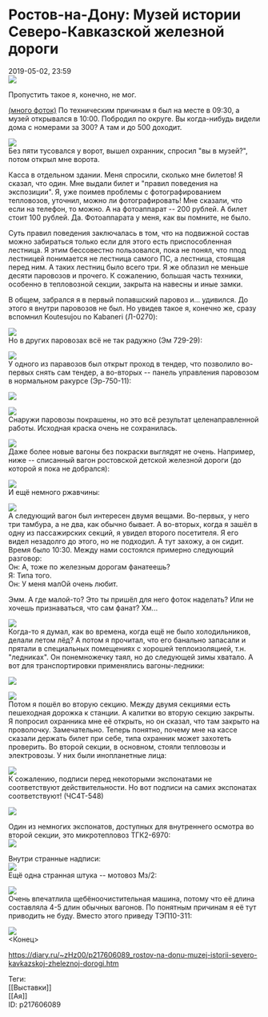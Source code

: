 Ростов-на-Дону: Музей истории Северо-Кавказской железной дороги
================================================================

   
 2019-05-02, 23:59   
    [![](https://i.imgur.com/ctLKH6Hl.jpg)](https://i.imgur.com/ctLKH6H.jpg)     
   
 Пропустить такое я, конечно, не мог.   
   
  [(много фоток)](https://zHz00.diary.ru/p217606089.htm?index=1#linkmore217606089m1)    По техническим причинам я был на месте в 09:30, а музей открывался в 10:00. Побродил по округе. Вы когда-нибудь видели дома с номерами за 300? А там и до 500 доходит.   
   
   [![](https://i.imgur.com/vwnfIt4l.jpg)](https://i.imgur.com/vwnfIt4.jpg)     
 Без пяти тусовался у ворот, вышел охранник, спросил "вы в музей?", потом открыл мне ворота.   
   
 Касса в отдельном здании. Меня спросили, сколько мне билетов! Я сказал, что один. Мне выдали билет и "правил поведения на экспозиции". Я, уже поимев проблемы с фотографированием тепловозов, уточнил, можно ли фотографировать! Мне сказали, что если на телефон, то можно. А на фотоаппарат -- 200 рублей. А билет стоит 100 рублей. Да. Фотоаппарата у меня, как вы помните, не было.   
   
 Суть правил поведения заключалась в том, что на подвижной состав можно забираться только если для этого есть приспособленная лестница. Я этим бессовестно пользовался, пока не понял, что ппод лестницей понимается не лестница самого ПС, а лестница, стоящая перед ним. А таких лестниц было всего три. Я же облазил не меньше десяти паровозов и прочего. К сожалению, большая часть техники, особенно в тепловозной секции, закрыта на навесны и иные замки.   
   
 В общем, забрался я в первый попавшский паровоз и... удивился. До этого я внутри паровозов не был. Но увидев такое я, конечно же, сразу вспомнил Koutesujou no Kabaneri (Л-0270):   
   
   [![](https://i.imgur.com/NvzVTdBl.jpg)](https://i.imgur.com/NvzVTdB.jpg)     
 Но в других паровозах всё не так радужно (Эм 729-29):   
   
   [![](https://i.imgur.com/v3NJ9H2l.jpg)](https://i.imgur.com/v3NJ9H2.jpg)     
 У одного из паравозов был открыт проход в тендер, что позволило во-первых снять сам тендер, а во-вторых -- панель управления паровозом в нормальном ракурсе (Эр-750-11):   
   
   [![](https://i.imgur.com/1V0MnJDl.jpg)](https://i.imgur.com/1V0MnJD.jpg)     
   
   [![](https://i.imgur.com/fGINYJol.jpg)](https://i.imgur.com/fGINYJo.jpg)     
 Снаружи паровозы покрашены, но это всё результат целенаправленной работы. Исходная краска очень не сохранилась.   
   
   [![](https://i.imgur.com/G1gNCqsl.jpg)](https://i.imgur.com/G1gNCqs.jpg)     
 Даже более новые вагоны без покраски выглядят не очень. Например, ниже -- списанный вагон ростовской детской железной дороги (до которой я пока не добрался):   
   
   [![](https://i.imgur.com/vW3G9t6l.jpg)](https://i.imgur.com/vW3G9t6.jpg)     
 И ещё немного ржавчины:   
   
   [![](https://i.imgur.com/FHtDS7Bl.jpg)](https://i.imgur.com/FHtDS7B.jpg)     
 А следующий вагон был интересен двумя вещами. Во-первых, у него три тамбура, а не два, как обычно бывает. А во-вторых, когда я зашёл в одну из пассажирских секций, я увидел второго посетителя. Я его видел незадолго до этого, но не подходил. А тут захожу, а он сидит. Время было 10:30. Между нами состоялся примерно следующий разговор:   
 Он: А, тоже по железным дорогам фанатеешь?   
 Я: Типа того.   
 Он: У меня малОй очень любит.   
   
 Эмм. А где малой-то? Это ты пришёл для него фоток наделать? Или не хочешь признаваться, что сам фанат? Хм...   
   
   [![](https://i.imgur.com/i7o3uC5l.jpg)](https://i.imgur.com/i7o3uC5.jpg)     
 Когда-то я думал, как во времена, когда ещё не было холодильников, делали летом лёд? А потом я прочитал, что его банально запасали и прятали в специальных помещениях с хорошей теплоизоляцией, т.н. "ледниках". Он понемножечку таял, но до следующей зимы хватало. А вот для транспортировки применялись вагоны-ледники:   
   
   [![](https://i.imgur.com/JjeFK0ul.jpg)](https://i.imgur.com/JjeFK0u.jpg)     
   
   [![](https://i.imgur.com/CSbOXQYl.jpg)](https://i.imgur.com/CSbOXQY.jpg)     
 Потом я пошёл во вторую секцию. Между двумя секциями есть пешеходная дорожка к станции. А калитки во вторую секцию закрыты. Я попросил охранника мне её открыть, но он сказал, что там закрыто на проволочку. Замечательно. Теперь понятно, почему мне на кассе сказали держать билет при себе, типа охранник может захотеть проверить. Во второй секции, в основном, стояли тепловозы и электровозы. У них были инопланетные лица:   
   
   [![](https://i.imgur.com/E7KBb74l.jpg)](https://i.imgur.com/E7KBb74.jpg)     
 К сожалению, подписи перед некоторыми экспонатами не соответствуют действительности. Но вот подписи на самих экспонатах соответствуют! (ЧС4Т-548)   
   
   [![](https://i.imgur.com/7GMaKfFl.jpg)](https://i.imgur.com/7GMaKfF.jpg)     
   
 Один из немногих экспонатов, доступных для внутреннего осмотра во второй секции, это микротепловоз ТГК2-6970:   
   [![](https://i.imgur.com/NP0AltVl.jpg)](https://i.imgur.com/NP0AltV.jpg)     
   
 Внутри странные надписи:   
   [![](https://i.imgur.com/vDHZkHul.jpg)](https://i.imgur.com/vDHZkHu.jpg)     
 Ещё одна странная штука -- мотовоз Мз/2:   
   
   [![](https://i.imgur.com/IrzFLeul.jpg)](https://i.imgur.com/IrzFLeu.jpg)     
 Очень впечатлила щебёноочистительная машина, потому что её длина составляла 4-5 длин обычных вагонов. По понятным причинам я её тут приводить не буду. Вместо этого приведу ТЭП10-311:   
   
   [![](https://i.imgur.com/eRmzPLsl.jpg)](https://i.imgur.com/eRmzPLs.jpg)     
 <Конец>     
    
 <https://diary.ru/~zHz00/p217606089_rostov-na-donu-muzej-istorii-severo-kavkazskoj-zheleznoj-dorogi.htm>   
   
 Теги:   
 [[Выставки]]   
 [[Ая]]   
 ID: p217606089